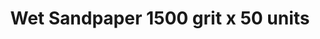 ---
layout: product
title: "Wet Sandpaper 1500 grit x 50 units"
price: "500" 
desc: "Šmirgla"
img_path: "/assets/img/AK9027.webp"
brand: "AK"
available: true
special_offer: true
new: false
soon: false
cat: "070000"
subcat: "070200"
subsubcat: "070201"
sifra: "AK9027"
popular: false
---